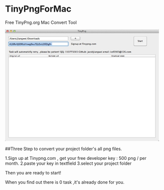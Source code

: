 TinyPngForMac
=============

Free TinyPng.org Mac Convert Tool

 ![image](https://github.com/jacobjiangwei/TinyPngForMac/blob/master/preview.png)



##Three Step to convert your project folder's all png files.

1.Sign up at Tinypng.com , get your free developer key : 500 png / per month.
2.paste your key in textfield
3.select your project folder

Then you are ready to start!


When you find out there is 0 task ,it's already done for you.

